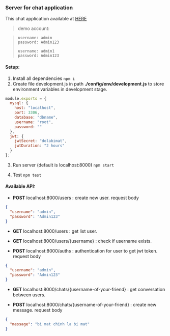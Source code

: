 ### Server for chat application

This chat application available at [HERE ](http://35.240.157.180:3000)

> demo account:

> ```
> username: admin
> password: Admin123
> ```
>
> ```
> username: admin1
> password: Admin123
> ```

#### Setup:

1. Install all dependencies
   `npm i`
2. Create file development.js in path **./config/env/development.js** to store environment variables in development stage.

```js
module.exports = {
  mysql: {
    host: "localhost",
    port: 3306,
    database: "dbname",
    username: "root",
    password: ""
  },
  jwt: {
    jwtSecret: "dolabimat",
    jwtDuration: "2 hours"
  }
};
```

3. Run server (default is localhost:8000)
   `npm start`

4. Test
   `npm test`

#### Available API:

- **POST** localhost:8000/users : create new user.
  request body

```json
{
  "username": "admin",
  "password": "Admin123"
}
```

- **GET** localhost:8000/users : get list user.

- **GET** localhost:8000/users/{username} : check if username exists.

- **POST** localhost:8000/auths : authentication for user to get jwt token.
  request body

```json
{
  "username": "admin",
  "password": "Admin123"
}
```

- **GET** localhost:8000/chats/{username-of-your-friend} : get conversation between users.

- **POST** localhost:8000/chats/{username-of-your-friend} : create new message.
  request body

```json
{
  "message": "bi mat chinh la bi mat"
}
```
